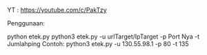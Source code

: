 YT : https://youtube.com/c/PakTzy

Penggunaan:

python etek.py
python3 etek.py -u urlTarget/IpTarget -p Port Nya -t Jumlahping
Contoh: python3 etek.py -u 130.55.98.1 -p 80 -t 135
